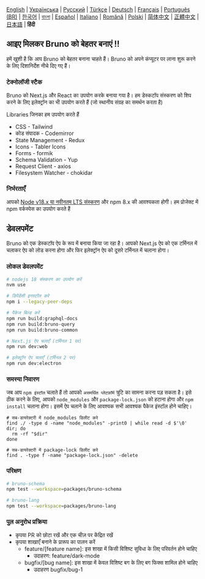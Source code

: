 [English](../../contributing.md)
| [Українська](./contributing_ua.md)
| [Русский](./contributing_ru.md)
| [Türkçe](./contributing_tr.md)
| [Deutsch](./contributing_de.md)
| [Français](./contributing_fr.md)
| [Português (BR)](./contributing_pt_br.md)
| [한국어](./contributing_kr.md)
| [বাংলা](./contributing_bn.md)
| [Español](./contributing_es.md)
| [Italiano](./contributing_it.md)
| [Română](./contributing_ro.md)
| [Polski](./contributing_pl.md)
| [简体中文](./contributing_cn.md)
| [正體中文](./contributing_zhtw.md)
| [日本語](./contributing_ja.md)
| **हिंदी**

## आइए मिलकर Bruno को बेहतर बनाएं !!

हमें खुशी है कि आप Bruno को बेहतर बनाना चाहते हैं। Bruno को अपने कंप्यूटर पर लाना शुरू करने के लिए दिशानिर्देश नीचे दिए गए हैं।

### टेक्नोलॉजी स्टैक

Bruno को Next.js और React का उपयोग करके बनाया गया है। हम डेस्कटॉप संस्करण को शिप करने के लिए इलेक्ट्रॉन का भी उपयोग करते हैं (जो स्थानीय संग्रह का समर्थन करता है)

Libraries जिनका हम उपयोग करते हैं

- CSS - Tailwind
- कोड संपादक - Codemirror
- State Management - Redux
- Icons - Tabler Icons
- Forms - formik
- Schema Validation - Yup
- Request Client - axios
- Filesystem Watcher - chokidar

### निर्भरताएँ

आपको [Node v18.x या नवीनतम LTS संस्करण](https://nodejs.org/en/) और npm 8.x की आवश्यकता होगी। हम प्रोजेक्ट में npm वर्कस्पेस का उपयोग करते हैं

## डेवलपमेंट

Bruno को एक डेस्कटॉप ऐप के रूप में बनाया किया जा रहा है। आपको Next.js ऐप को एक टर्मिनल में चलाकर ऐप को लोड करना होगा और फिर इलेक्ट्रॉन ऐप को दूसरे टर्मिनल में चलाना होगा।

### लोकल डेवलपमेंट

```bash
# nodejs 18 संस्करण का उपयोग करें
nvm use

# डिपेंडेंसी इनस्टॉल करे
npm i --legacy-peer-deps

# पैकेज बिल्ड करें
npm run build:graphql-docs
npm run build:bruno-query
npm run build:bruno-common

# Next.js ऐप चलाएँ (टर्मिनल 1 पर)
npm run dev:web

# इलेक्ट्रॉन ऐप चलाएँ (टर्मिनल 2 पर)
npm run dev:electron
```

### समस्या निवारण

जब आप `npm इंस्टॉल` चलाते हैं तो आपको `असमर्थित प्लेटफ़ॉर्म` त्रुटि का सामना करना पड़ सकता है। इसे ठीक करने के लिए, आपको `node_modules` और `package-lock.json` को हटाना होगा और `npm install` चलाना होगा। इसमें ऐप चलाने के लिए आवश्यक सभी आवश्यक पैकेज इंस्टॉल होने चाहिए।

```shell
# सब-डायरेक्टरी में node_modules डिलीट करे
find ./ -type d -name "node_modules" -print0 | while read -d $'\0' dir; do
  rm -rf "$dir"
done

# सब-डायरेक्टरी में package-lock डिलीट करे
find . -type f -name "package-lock.json" -delete
```

### परिक्षण

```bash
# bruno-schema
npm test --workspace=packages/bruno-schema

# bruno-lang
npm test --workspace=packages/bruno-lang
```

### पुल अनुरोध प्रक्रिया

- कृपया PR को छोटा रखें और एक चीज़ पर केंद्रित रखें
- कृपया शाखाएँ बनाने के प्रारूप का पालन करें
  - feature/[feature name]: इस शाखा में किसी विशिष्ट सुविधा के लिए परिवर्तन होने चाहिए
    - उदाहरण: feature/dark-mode
  - bugfix/[bug name]: इस शाखा में केवल विशिष्ट बग के लिए बग फिक्स शामिल होने चाहिए
    - उदाहरण bugfix/bug-1
